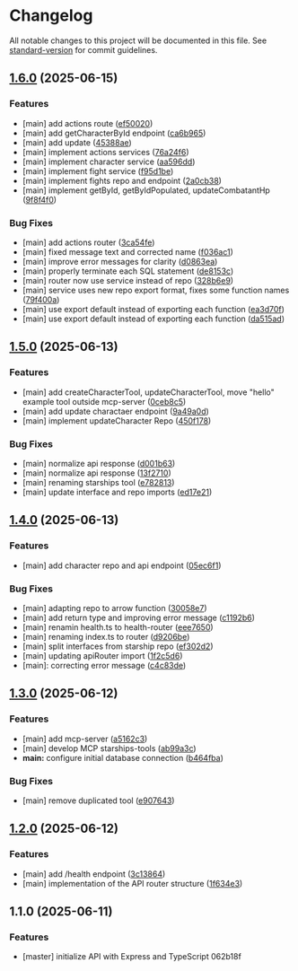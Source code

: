 # Changelog

All notable changes to this project will be documented in this file. See [standard-version](https://github.com/conventional-changelog/standard-version) for commit guidelines.

## [1.6.0](https://github.com/GermanBerdi/star-wars/compare/v1.5.0...v1.6.0) (2025-06-15)


### Features

* [main] add actions route ([ef50020](https://github.com/GermanBerdi/star-wars/commit/ef50020d3898c8f8196db51c0e6652f0187ebc8f))
* [main] add getCharacterById endpoint ([ca6b965](https://github.com/GermanBerdi/star-wars/commit/ca6b96521f2219d3d60368439b4cfa1091ac7c07))
* [main] add update ([45388ae](https://github.com/GermanBerdi/star-wars/commit/45388ae2314ec2ff07736ac6a85c56bb9170f72a))
* [main] implement actions services ([76a24f6](https://github.com/GermanBerdi/star-wars/commit/76a24f69ab5214f1576b58b942032fcde2aa6793))
* [main] implement character service ([aa596dd](https://github.com/GermanBerdi/star-wars/commit/aa596dd97832fe000ff954d178748fa3a5a05f67))
* [main] implement fight service ([f95d1be](https://github.com/GermanBerdi/star-wars/commit/f95d1be88a1b599ef60d546805a179601d97fbcb))
* [main] implement fights repo and endpoint ([2a0cb38](https://github.com/GermanBerdi/star-wars/commit/2a0cb381044af3a7eafcbb6337e2602457c8ffee))
* [main] implement getById, getByIdPopulated, updateCombatantHp ([9f8f4f0](https://github.com/GermanBerdi/star-wars/commit/9f8f4f08339941421e7c16f2ebb2c1e5b938d354))


### Bug Fixes

* [main] add actions router ([3ca54fe](https://github.com/GermanBerdi/star-wars/commit/3ca54feb9bcdcd3d54fb9b2e7850c05e2a56f349))
* [main] fixed message text and corrected name ([f036ac1](https://github.com/GermanBerdi/star-wars/commit/f036ac168dc3f11fc9bdfe79e8075d046180a78b))
* [main] improve error messages for clarity ([d0863ea](https://github.com/GermanBerdi/star-wars/commit/d0863ea2a1882a2627c0384488e8566f9ccfef00))
* [main] properly terminate each SQL statement ([de8153c](https://github.com/GermanBerdi/star-wars/commit/de8153c1ecc2a4c1665f8b9392dfeffe9f35780e))
* [main] router now use service instead of repo ([328b6e9](https://github.com/GermanBerdi/star-wars/commit/328b6e90d5f856fdb47113a886985d354af71529))
* [main] service uses new repo export format, fixes some function names ([79f400a](https://github.com/GermanBerdi/star-wars/commit/79f400a6877b39aaa8b688ae0aed54ea72f52c77))
* [main] use export default instead of exporting each function ([ea3d70f](https://github.com/GermanBerdi/star-wars/commit/ea3d70f4e6528ccd9bc56605c11137d11a7ce3c1))
* [main] use export default instead of exporting each function ([da515ad](https://github.com/GermanBerdi/star-wars/commit/da515ad546758f1b6bb690292a1a03c643e9f849))

## [1.5.0](https://github.com/GermanBerdi/star-wars/compare/v1.4.0...v1.5.0) (2025-06-13)


### Features

* [main] add createCharacterTool, updateCharacterTool, move "hello" example tool outside mcp-server ([0ceb8c5](https://github.com/GermanBerdi/star-wars/commit/0ceb8c5b757195d4b628d96ac86b67f1ad87fae0))
* [main] add update charactaer endpoint ([9a49a0d](https://github.com/GermanBerdi/star-wars/commit/9a49a0d7159f83dca77157bd66fcffbf60b2a339))
* [main] implement updateCharacter Repo ([450f178](https://github.com/GermanBerdi/star-wars/commit/450f17853edc143bd1566bc0a6b667b3c674b4a9))


### Bug Fixes

* [main] normalize api response ([d001b63](https://github.com/GermanBerdi/star-wars/commit/d001b63bc21af9616e11f74de14e36cf821a064f))
* [main] normalize api response ([13f2710](https://github.com/GermanBerdi/star-wars/commit/13f271031a8315611601508b66913cd39c95020d))
* [main] renaming starships tool ([e782813](https://github.com/GermanBerdi/star-wars/commit/e782813fc581727fd6b39d4fba3ceb19d06a04dc))
* [main] update interface and repo imports ([ed17e21](https://github.com/GermanBerdi/star-wars/commit/ed17e2160e23d6bd0241286e711b9c108dd20e33))

## [1.4.0](https://github.com/GermanBerdi/star-wars/compare/v1.3.0...v1.4.0) (2025-06-13)


### Features

* [main] add character repo and api endpoint ([05ec6f1](https://github.com/GermanBerdi/star-wars/commit/05ec6f1fb9851ce79ecf1d60f057e6affbe36c00))


### Bug Fixes

* [main] adapting repo to arrow function ([30058e7](https://github.com/GermanBerdi/star-wars/commit/30058e7246d16774f033954b63b6766b537b8758))
* [main] add return type and improving error message ([c1192b6](https://github.com/GermanBerdi/star-wars/commit/c1192b68106c29e7c67cc617f87ecc287c25976d))
* [main] renamin health.ts to health-router ([eee7650](https://github.com/GermanBerdi/star-wars/commit/eee76501915f2a9536e0e98a5c2a77516faf7ce5))
* [main] renaming index.ts to router ([d9206be](https://github.com/GermanBerdi/star-wars/commit/d9206bee799caa9aa501949a4fb4ff0f472dd056))
* [main] split interfaces from starship repo ([ef302d2](https://github.com/GermanBerdi/star-wars/commit/ef302d2c849f138ec973f6eed7ea69059afb1e12))
* [main] updating apiRouter import ([1f2c5d6](https://github.com/GermanBerdi/star-wars/commit/1f2c5d652d4ff9d4cad234a772ea97a196a95a9e))
* [main]: correcting error message ([c4c83de](https://github.com/GermanBerdi/star-wars/commit/c4c83de044cfd3fbf0bc02fa3fb2c470b41aae1d))

## [1.3.0](https://github.com/GermanBerdi/star-wars/compare/v1.2.0...v1.3.0) (2025-06-12)


### Features

* [main] add mcp-server ([a5162c3](https://github.com/GermanBerdi/star-wars/commit/a5162c37fa0b53664ae86b889d2efb00cf15c9c5))
* [main] develop MCP starships-tools ([ab99a3c](https://github.com/GermanBerdi/star-wars/commit/ab99a3c928d4cbba2def9955f4da2c2bea4f13c6))
* **main:** configure initial database connection ([b464fba](https://github.com/GermanBerdi/star-wars/commit/b464fba6d4ec52bae7c269052b10940e59a774ba))


### Bug Fixes

* [main] remove duplicated tool ([e907643](https://github.com/GermanBerdi/star-wars/commit/e9076432dce57e9970816f928b1da132a9387b24))

## [1.2.0](https://github.com/GermanBerdi/star-wars/compare/v1.1.0...v1.2.0) (2025-06-12)


### Features

* [main] add /health endpoint ([3c13864](https://github.com/GermanBerdi/star-wars/commit/3c138641c51564f2cd7fa4ed1be904465d455547))
* [main] implementation of the API router structure ([1f634e3](https://github.com/GermanBerdi/star-wars/commit/1f634e3a82f74e3abd4b89f0e6982b34b7298147))

## 1.1.0 (2025-06-11)


### Features

* [master] initialize API with Express and TypeScript 062b18f
